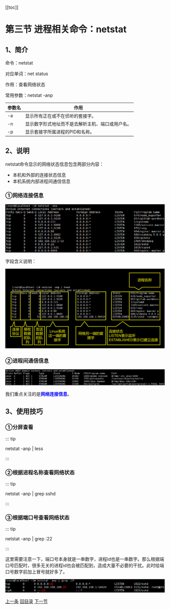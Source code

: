 [[toc]]

# 第三节 进程相关命令：netstat

## 1、简介

命令：netstat

对应单词：net status

作用：查看网络状态

常用参数：netstat -anp

| 参数名 | 作用                                             |
| ------ | ------------------------------------------------ |
| -a     | 显示所有正在或不在侦听的套接字。                 |
| -n     | 显示数字形式地址而不是去解析主机、端口或用户名。 |
| -p     | 显示套接字所属进程的PID和名称。                  |



## 2、说明

netstat命令显示的网络状态信息包含两部分内容：

- 本机和外部的连接状态信息
- 本机系统内部进程间通信信息



### ①网络连接信息

![./images](./images/img062.png)

字段含义说明：

![./images](./images/img065.png)



### ②进程间通信信息

![./images](./images/img063.png)

我们重点关注的是<span style="color:blue;font-weight:bold;">网络连接信息</span>。



## 3、使用技巧

### ①分屏查看

::: tip

netstat -anp | less

:::



### ②根据进程名称查看网络状态

::: tip

netstat -anp | grep sshd

:::



### ③根据端口号查看网络状态

::: tip

netstat -anp | grep :22

:::

这里需要注意一下，端口号本身就是一串数字，进程id也是一串数字。那么根据端口号匹配时，很多无关的进程id也会被匹配到，造成大量不必要的干扰。此时给端口号数字前加上冒号就好多了。

![./images](./images/img064.png)



[上一条](verse03-03-top.html) [回目录](verse03-00-index.html) [下一节](verse04-00-index.html)